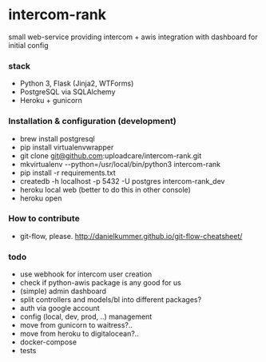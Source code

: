 # intercom-rank
small web-service providing intercom + awis integration
with dashboard for initial config

### stack
- Python 3, Flask (Jinja2, WTForms)
- PostgreSQL via SQLAlchemy
- Heroku + gunicorn

### Installation & configuration (development)
- brew install postgresql
- pip install virtualenvwrapper
- git clone git@github.com:uploadcare/intercom-rank.git
- mkvirtualenv --python=/usr/local/bin/python3 intercom-rank
- pip install -r requirements.txt
- createdb -h localhost -p 5432 -U postgres intercom-rank_dev
- heroku local web (better to do this in other console)
- heroku open

### How to contribute
- git-flow, please. http://danielkummer.github.io/git-flow-cheatsheet/

### todo
- use webhook for intercom user creation
- check if python-awis package is any good for us
- (simple) admin dashboard
- split controllers and models/bl into different packages?
- auth via google account
- config (local, dev, prod, ..) management
- move from gunicorn to waitress?..
- move from heroku to digitalocean?..
- docker-compose
- tests